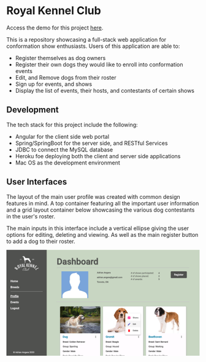# Royal Kennel Club

Access the demo for this project [here](https://royalkennelclub-ng.herokuapp.com/#/).

This is a repository showcasing a full-stack web application for conformation show enthusiasts.
Users of this application are able to: 
* Register themselves as dog owners
* Register their own dogs they would like to enroll into conformation events
* Edit, and Remove dogs from their roster
* Sign up for events, and shows
* Display the list of events, their hosts, and contestants of certain shows

## Development
The tech stack for this project include the following: 
* Angular for the client side web portal 
* Spring/SpringBoot for the server side, and RESTful Services
* JDBC to connect the MySQL database
* Heroku foe deploying both the client and server side applications
* Mac OS as the development environment


## User Interfaces
The layout of the main user profile was created with common design features in mind. 
A top container featuring all the important user information
and a grid layout container below showcasing the various dog contestants in the user's roster. 

The  main inputs in this interface include a vertical ellipse giving the user options for editing, deleting and viewing. 
As well as the main register button to add a dog to their roster. 

![User Dashboard](images/dashboard.png)


